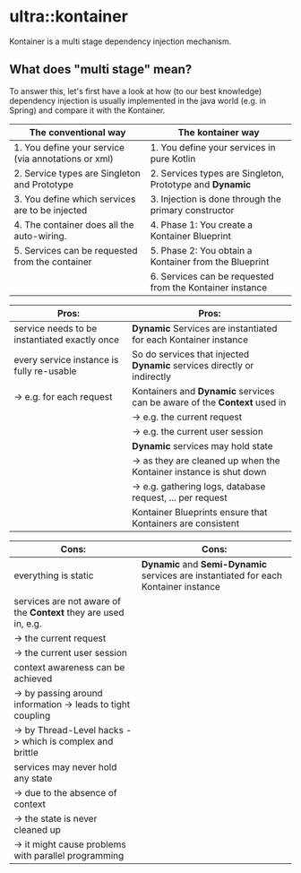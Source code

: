 # ultra::kontainer

Kontainer is a multi stage dependency injection mechanism.

## What does "multi stage" mean?

To answer this, let's first have a look at how (to our best knowledge) dependency injection
is usually implemented in the java world (e.g. in Spring) and compare it with the Kontainer.

| The conventional way                                  | The kontainer way                                          |
| ----------------------------------------------------- | ---------------------------------------------------------- |
| 1. You define your service (via annotations or xml)   | 1. You define your services in pure Kotlin                 |
| 2. Service types are Singleton and Prototype          | 2. Services types are Singleton, Prototype and **Dynamic** |
| 3. You define which services are to be injected       | 3. Injection is done through the primary constructor       |    
| 4. The container does all the auto-wiring.            | 4. Phase 1: You create a Kontainer Blueprint               |
| 5. Services can be requested from the container       | 5. Phase 2: You obtain a Kontainer from the Blueprint      |
|                                                       | 6. Services can be requested from the Kontainer instance   |

| Pros:                                                 | Pros:                                                                       |
| ----------------------------------------------------- | --------------------------------------------------------------------------- |
| service needs to be instantiated exactly once         | **Dynamic** Services are instantiated for each Kontainer instance           |
| every service instance is fully re-usable             | So do services that injected **Dynamic** services directly or indirectly    |
|   -> e.g. for each request                            | Kontainers and **Dynamic** services can be aware of the **Context** used in |
|                                                       |   -> e.g. the current request                                               | 
|                                                       |   -> e.g. the current user session                                          | 
|                                                       | **Dynamic** services may hold state                                         | 
|                                                       |   -> as they are cleaned up when the Kontainer instance is shut down        | 
|                                                       |   -> e.g. gathering logs, database request, ... per request                 | 
|                                                       | Kontainer Blueprints ensure that Kontainers are consistent                  | 

| Cons:                                                            | Cons:                                                                                  |
| ---------------------------------------------------------------- | -------------------------------------------------------------------------------------- |
| everything is static                                             | **Dynamic** and **Semi-Dynamic** services are instantiated for each Kontainer instance |
| services are not aware of the **Context** they are used in, e.g. |                                                                                        |   
|   -> the current request                                         |                                                                                        |   
|   -> the current user session                                    |                                                                                        |   
| context awareness can be achieved                                |                                                                                        |   
|   -> by passing around information -> leads to tight coupling    |                                                                                        |   
|   -> by Thread-Level hacks -> which is complex and brittle       |                                                                                        |   
| services may never hold any state                                |                                                                                        |   
|   -> due to the absence of context                               |                                                                                        |   
|   -> the state is never cleaned up                               |                                                                                        |   
|   -> it might cause problems with parallel programming           |                                                                                        |   

